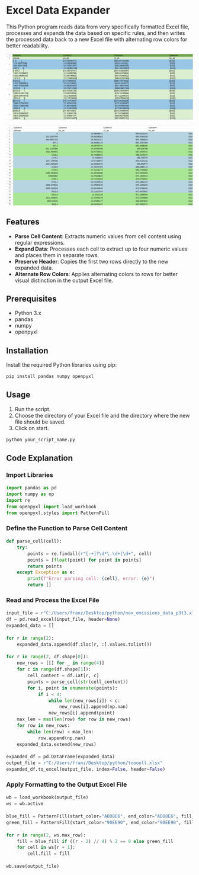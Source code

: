 # Excel Data Expander

This Python program reads data from very specifically formatted Excel file, processes and expands the data based on specific rules, and then writes the processed data back to a new Excel file with alternating row colors for better readability.

![TI-Nspire CX CAS II](before.jpeg)

![TI-Nspire CX CAS II](after.jpeg)

## Features

- **Parse Cell Content**: Extracts numeric values from cell content using regular expressions.
- **Expand Data**: Processes each cell to extract up to four numeric values and places them in separate rows.
- **Preserve Header**: Copies the first two rows directly to the new expanded data.
- **Alternate Row Colors**: Applies alternating colors to rows for better visual distinction in the output Excel file.

## Prerequisites

- Python 3.x
- pandas
- numpy
- openpyxl

## Installation

Install the required Python libraries using pip:

```sh
pip install pandas numpy openpyxl
```

## Usage

1. Run the script.
2. Choose the directory of your Excel file and the directory where the new file should be saved.
3. Click on start.

```sh
python your_script_name.py
```

## Code Explanation

### Import Libraries

```python
import pandas as pd
import numpy as np
import re
from openpyxl import load_workbook
from openpyxl.styles import PatternFill
```

### Define the Function to Parse Cell Content

```python
def parse_cell(cell):
    try:
        points = re.findall(r"[-+]?\d*\.\d+|\d+", cell)
        points = [float(point) for point in points]
        return points
    except Exception as e:
        print(f"Error parsing cell: {cell}, error: {e}")
        return []
```

### Read and Process the Excel File

```python
input_file = r"C:/Users/franz/Desktop/python/nox_emissions_data_p3t3.xlsx"  
df = pd.read_excel(input_file, header=None)
expanded_data = []

for r in range(2):
    expanded_data.append(df.iloc[r, :].values.tolist())

for r in range(2, df.shape[0]):
    new_rows = [[] for _ in range(4)]
    for c in range(df.shape[1]):
        cell_content = df.iat[r, c]
        points = parse_cell(str(cell_content))
        for i, point in enumerate(points):
            if i < 4:
                while len(new_rows[i]) < c:
                    new_rows[i].append(np.nan)
                new_rows[i].append(point)
    max_len = max(len(row) for row in new_rows)
    for row in new_rows:
        while len(row) < max_len:
            row.append(np.nan)
    expanded_data.extend(new_rows)

expanded_df = pd.DataFrame(expanded_data)
output_file = r"C:/Users/franz/Desktop/python/tooooll.xlsx"  
expanded_df.to_excel(output_file, index=False, header=False)
```

### Apply Formatting to the Output Excel File

```python
wb = load_workbook(output_file)
ws = wb.active

blue_fill = PatternFill(start_color="ADD8E6", end_color="ADD8E6", fill_type="solid")
green_fill = PatternFill(start_color="90EE90", end_color="90EE90", fill_type="solid")

for r in range(2, ws.max_row):
    fill = blue_fill if ((r - 2) // 4) % 2 == 0 else green_fill
    for cell in ws[r + 1]:
        cell.fill = fill

wb.save(output_file)
```
